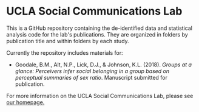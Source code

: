 # UCLA Social Communications Lab

This is a GitHub repository containing the de-identified data and statistical analysis code for the lab's publications. 
They are organized in folders by publication title and within folders by each study.  

Currently the repository includes materials for:
  * Goodale, B.M., Alt, N.P., Lick, D.J., & Johnson, K.L. (2018). _Groups at a glance: Perceivers infer social belonging in a group based on perceptual summaries of sex ratio_. Manuscript submitted for publication.


For more information on the UCLA Social Communications Lab, please see [our homepage.](http://www.sscnet.ucla.edu/comm/kjohnson/Lab/Home.html)
